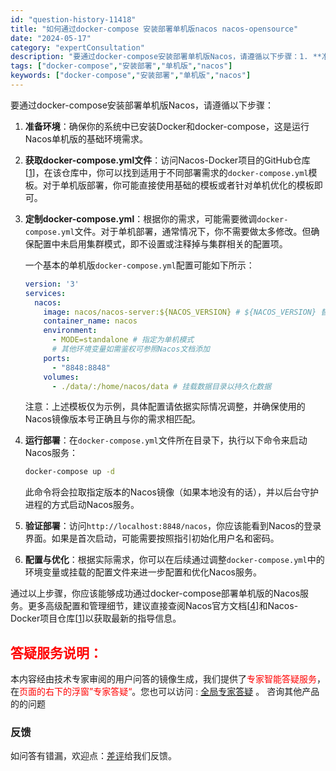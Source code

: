 ```yaml
---
id: "question-history-11418"
title: "如何通过docker-compose 安装部署单机版nacos nacos-opensource"
date: "2024-05-17"
category: "expertConsultation"
description: "要通过docker-compose安装部署单机版Nacos，请遵循以下步骤：1. **准备环境**：确保你的系统中已安装Docker和docker-compose，这是运行Nacos单机版的基础环境需求。2. **获取docker-compose.yml文件**：访问Nacos-Docker项目的G"
tags: ["docker-compose","安装部署","单机版","nacos"]
keywords: ["docker-compose","安装部署","单机版","nacos"]
---
```


要通过docker-compose安装部署单机版Nacos，请遵循以下步骤：

1. **准备环境**：确保你的系统中已安装Docker和docker-compose，这是运行Nacos单机版的基础环境需求。

2. **获取docker-compose.yml文件**：访问Nacos-Docker项目的GitHub仓库[[1](https://github.com/nacos-group/nacos-docker)]，在该仓库中，你可以找到适用于不同部署需求的`docker-compose.yml`模板。对于单机版部署，你可能直接使用基础的模板或者针对单机优化的模板即可。

3. **定制docker-compose.yml**：根据你的需求，可能需要微调`docker-compose.yml`文件。对于单机部署，通常情况下，你不需要做太多修改。但确保配置中未启用集群模式，即不设置或注释掉与集群相关的配置项。

    一个基本的单机版`docker-compose.yml`配置可能如下所示：
    ```yaml
    version: '3'
    services:
      nacos:
        image: nacos/nacos-server:${NACOS_VERSION} # ${NACOS_VERSION} 替换为你想要部署的Nacos版本号
        container_name: nacos
        environment:
          - MODE=standalone # 指定为单机模式
          # 其他环境变量如需鉴权可参照Nacos文档添加
        ports:
          - "8848:8848"
        volumes:
          - ./data/:/home/nacos/data # 挂载数据目录以持久化数据
    ```
    注意：上述模板仅为示例，具体配置请依据实际情况调整，并确保使用的Nacos镜像版本号正确且与你的需求相匹配。

4. **运行部署**：在`docker-compose.yml`文件所在目录下，执行以下命令来启动Nacos服务：
    ```bash
    docker-compose up -d
    ```
    此命令将会拉取指定版本的Nacos镜像（如果本地没有的话），并以后台守护进程的方式启动Nacos服务。

5. **验证部署**：访问`http://localhost:8848/nacos`，你应该能看到Nacos的登录界面。如果是首次启动，可能需要按照指引初始化用户名和密码。

6. **配置与优化**：根据实际需求，你可以在后续通过调整`docker-compose.yml`中的环境变量或挂载的配置文件来进一步配置和优化Nacos服务。

通过以上步骤，你应该能够成功通过docker-compose部署单机版的Nacos服务。更多高级配置和管理细节，建议直接查阅Nacos官方文档[[4](https://nacos.io/docs/latest/guide/user/auth/)]和Nacos-Docker项目仓库[[1](https://github.com/nacos-group/nacos-docker)]以获取最新的指导信息。
## <font color="#FF0000">答疑服务说明：</font> 

本内容经由技术专家审阅的用户问答的镜像生成，我们提供了<font color="#FF0000">专家智能答疑服务</font>，在<font color="#FF0000">页面的右下的浮窗”专家答疑“</font>。您也可以访问 : [全局专家答疑](https://opensource.alibaba.com/chatBot) 。 咨询其他产品的的问题

### 反馈
如问答有错漏，欢迎点：[差评](https://ai.nacos.io/user/feedbackByEnhancerGradePOJOID?enhancerGradePOJOId=13750)给我们反馈。

